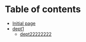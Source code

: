 # Table of contents

* [Initial page](README.md)
* [dept1](dept1/README.md)
  * [dept22222222](dept1/dept22222222.md)

